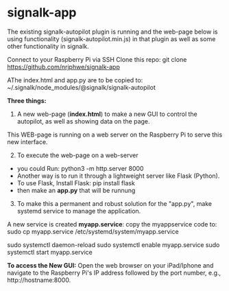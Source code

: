 # signalk-app

The existing signalk-autopilot plugin is running and the web-page below is using functionality (signalk-autopilot.min.js) in that plugin as well as some other functionality in signalk. 

Connect to your Raspberry Pi via SSH Clone this repo: git clone https://github.com/nrjphwe/signalk-app

AThe index.html and app.py are to be copied to:
  ~/.signalk/node_modules/@signalk/signalk-autopilot

**Three things:**
1. A new web-page (**index.html**) to make a new GUI to control the autopilot, as well as showing data on the page. 

This WEB-page is running on a web server on the Raspberry Pi to serve this new interface. 

2. To execute the web-page on a web-server
- you could Run:  python3 -m http.server 8000
- Another way is to run it through a lightweight server like Flask (Python).
- To use Flask, Install Flask: pip install flask
- then make an **app.py** that will be runnung

3. To make this a permanent and robust solution for the "app.py", make systemd service to manage the application. 

A new service is created **myapp.service**: 
copy the myappservice code to:
sudo cp myapp.service /etc/systemd/system/myapp.service

sudo systemctl daemon-reload
sudo systemctl enable myapp.service
sudo systemctl start myapp.service

**To access the New GUI:**
Open the web browser on your iPad/Iphone and navigate to the Raspberry Pi's IP address followed by the port number, e.g., http://hostname:8000.
